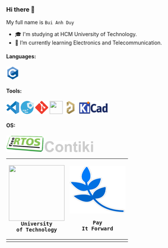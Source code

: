 ### Hi there 👋

My full name is `Bui Anh Duy`

- 🎓 I'm studying at HCM University of Technology.
- 🌱 I’m currently learning Electronics and Telecommunication.


<h4 align="left">Languages:</h4>
<p><a target="_blank" rel="noreferrer"> 
<img src="./Icons/c-original.svg"       width="35" height="35"/></a></p>

<h4 align="left">Tools:</h4>
<p><a target="_blank" rel="noreferrer">
<img src="./Icons/code.png"             width="35" height="35">
<img src="./Icons/stm32cube.png"        width="35" height="35">
<img src="./Icons/git-scm-icon.svg"     width="35" height="35"> 
<img src="./Icons/Github.ico"           width="35" height="35"/>
<img src="./Icons/altium_designer.png"  width="35" height="35"/>
<img src="./Icons/KiCad.png"            width="80" height="35"/></a></p>

<h4 align="left">OS:</h4>

<p><a target="_blank" rel="noreferrer">
<img src="./Icons/free_rtos.png"        width="100" height="45"/>
<img src="./Icons/contiki_os.png"       width="130" height="30"/><a></p>

<!-- ||<pre><img align="center" width="150" height="150" src="Icons/bku.ico"/><br>University of Technology</pre> <pre><img align="center" width="90" height="93" src="Icons/PIF_Leaf.png"/><br><br>Pay It Forward</pre>|
|---|---| -->

|  <pre><img align="center" width="150" height="150" src="Icons/bku.ico"/><br>University of Technology</pre>  |<pre><img align="center" width="150" height="128" src="Icons/PIF_Leaf.png"/><br><br>Pay It Forward</pre>   |
|---|---|
|   |   |

